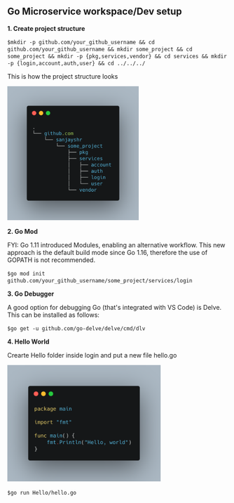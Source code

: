 ## Go Microservice workspace/Dev setup

**1. Create project structure**

    $mkdir -p github.com/your_github_username && cd github.com/your_github_username && mkdir some_project && cd some_project && mkdir -p {pkg,services,vendor} && cd services && mkdir -p {login,account,auth,user} && cd ../../../

This is how the project structure looks

<img src="carbon.png" width="300">

**2. Go Mod**

FYI: Go 1.11 introduced Modules, enabling an alternative workflow. This new approach is the default build mode since Go 1.16, therefore the use of GOPATH is not recommended.

    $go mod init github.com/your_github_username/some_project/services/login

**3. Go Debugger**

A good option for debugging Go (that's integrated with VS Code) is Delve. This can be installed as follows:

    $go get -u github.com/go-delve/delve/cmd/dlv

**4. Hello World**

Crearte Hello folder inside login and put a new file hello.go

<img src="hello.go.png" width="350">

    $go run Hello/hello.go
